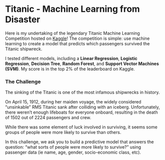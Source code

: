 # Titanic - Machine Learning from Disaster
Here is my undertaking of the legendary Titanic Machine Learning Competition hosted on [Kaggle](https://www.kaggle.com/c/titanic/overview)! The competition is simple: use machine learning to create a model that predicts which passengers survived the Titanic shipwreck. 

I tested different models, including a **Linear Regression**, **Logistic Regression**, **Decision Tree**, **Random Forest**, and **Support Vector Machines (SVM)**. My score is in the top 2% of the leaderboard on Kaggle.


### The Challenge

The sinking of the Titanic is one of the most infamous shipwrecks in history.

On April 15, 1912, during her maiden voyage, the widely considered “unsinkable” RMS Titanic sank after colliding with an iceberg. Unfortunately, there weren’t enough lifeboats for everyone onboard, resulting in the death of 1502 out of 2224 passengers and crew.

While there was some element of luck involved in surviving, it seems some groups of people were more likely to survive than others.

In this challenge, we ask you to build a predictive model that answers the question: “what sorts of people were more likely to survive?” using passenger data (ie name, age, gender, socio-economic class, etc).
